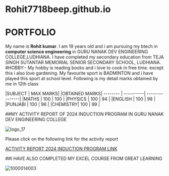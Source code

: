 # Rohit7718beep.github.io
# PORTFOLIO 
My name is **Rohit kumar**. I am 19 years old and i am pursuing my btech in **computer science engineering** in GURU NANAK DEV ENGINEERING COLLEGE,LUDHIANA. I have completed my secondary education from TEJA SINGH SUTANTAR MEMORIAL SENIOR SECONDARY SCHOOL, LUDHIANA. 
#HOBBY:- My hobby is reading books and i love to cook in free time. except this i also love gardening.
My favourite sport is BADMINTON and i have played this sport at school level.
Following is my detail marks obtained by me in 12th class

|SUBJECT  |  MAX MARKS| |OBTAINED MARKS|
--------  | ----------| ---------------|
|MATHS    |  100      |  100           |
|PHYSICS  |  100      |  94            |
|ENGLISH  |  100      |  98            |
|PUNJABI  |  100      |  96            |
|CHEMISTRY|  100      |  99            |

##MY ACTIVITY REPORT OF 2024 INDUCTION PROGRAM IN GURU NANAK DEV ENGINEERING COLLEGE

![logo_17](https://github.com/user-attachments/assets/515403fe-1d49-4ad1-9b3f-008cc5784a7d)

Please click on the following link for the activity report

[ACTIVITY REPORT 2024 INDUCTION PROGRAM LINK](https://rohit7718beep.github.io/Rohit77188beep.github.io/)




##I HAVE ALSO COMPLETED MY EXCEL COURSE FROM GREAT LEARNING 

![1000014003](https://github.com/user-attachments/assets/9220aa90-45fb-46df-b84f-d95896f6392f)






